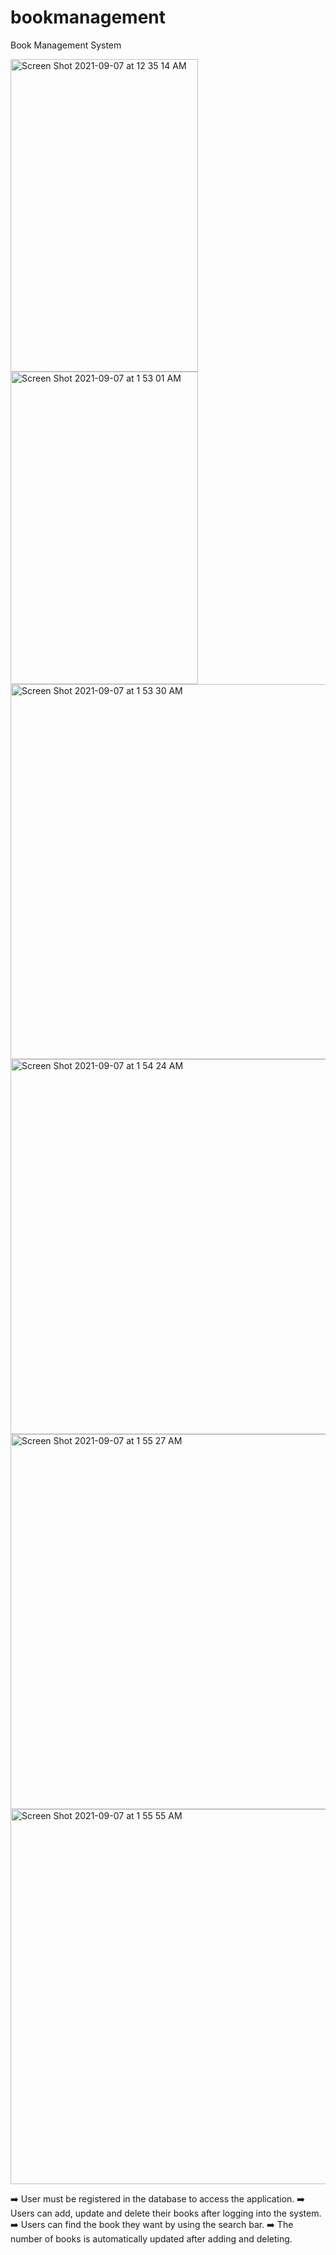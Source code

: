 # bookmanagement

Book Management System 

<img width="300" height="500" alt="Screen Shot 2021-09-07 at 12 35 14 AM" src="https://user-images.githubusercontent.com/63063197/132285878-1ba9c2ea-7d9f-4a66-a992-e5e1afcc79a4.png">
<img width="300" height="500" alt="Screen Shot 2021-09-07 at 1 53 01 AM" src="https://user-images.githubusercontent.com/63063197/132291640-bf1603e5-2a1e-450d-ad3a-a508dd833327.png">
<img width="1000" height="600" alt="Screen Shot 2021-09-07 at 1 53 30 AM" src="https://user-images.githubusercontent.com/63063197/132291658-e6e852cb-1477-458a-a877-d07195381696.png">
<img width="1000" height="600" alt="Screen Shot 2021-09-07 at 1 54 24 AM" src="https://user-images.githubusercontent.com/63063197/132291684-b81bead9-6aa0-44d4-97b6-cd9333f2883b.png">
<img width="1000" height="600" alt="Screen Shot 2021-09-07 at 1 55 27 AM" src="https://user-images.githubusercontent.com/63063197/132291716-c047d865-3620-4ad7-9617-371d454d0be7.png">
<img width="1000" height="600" alt="Screen Shot 2021-09-07 at 1 55 55 AM" src="https://user-images.githubusercontent.com/63063197/132291745-dd97cba5-7dff-4d21-9c1a-dca2ebc5de8e.png">

➡️ User must be registered in the database to access the application.
➡️ Users can add, update and delete their books after logging into the system.
➡️ Users can find the book they want by using the search bar.
➡️ The number of books is automatically updated after adding and deleting.
